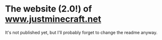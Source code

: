 # The website (2.0!) of www.justminecraft.net

It's not published yet, but I'll probably forget to change the readme anyway.